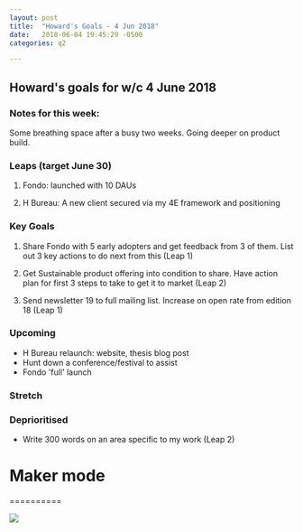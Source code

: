 ```yaml
---
layout: post
title:  "Howard's Goals - 4 Jun 2018"
date:   2018-06-04 19:45:29 -0500
categories: q2

---
```


## Howard's goals for w/c 4 June 2018
  
  
### Notes for this week:

Some breathing space after a busy two weeks. Going deeper on product build.


### Leaps (target June 30)

1. Fondo: launched with 10 DAUs

2. H Bureau: A new client secured via my 4E framework and positioning

  
### Key Goals

1. Share Fondo with 5 early adopters and get feedback from 3 of them. List out 3 key actions to do next from this (Leap 1)

2. Get Sustainable product offering into condition to share. Have action plan for first 3 steps to take to get it to market (Leap 2)

3. Send newsletter 19 to full mailing list. Increase on open rate from edition 18 (Leap 1)



### Upcoming
- H Bureau relaunch: website, thesis blog post
- Hunt down a conference/festival to assist
- Fondo 'full' launch


### Stretch


### Deprioritised

- Write 300 words on an area specific to my work (Leap 2)




# Maker mode
==========

![](https://media.giphy.com/media/l0MYMV4Bf5zmV4TWE/giphy.gif)
